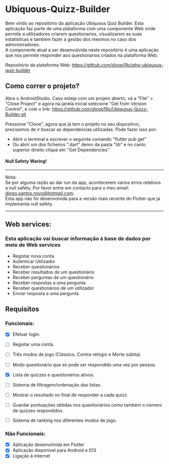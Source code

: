 # Ubiquous-Quizz-Builder
Bem vindo ao repositório da aplicação Ubiquous Quiz Builder. Esta aplicação faz parte de uma plataforma com uma componente Web onde permite a utilizadores criarem questionarios, visualizarem as suas estatisticas e tambem fazer a gestão dos mesmos no caso dos administradores.  
A componente atual a ser desenvolvida neste repositório é uma aplicação que nos permite responder aos questionarios criados na plataforma Web.

Repositório da plataforma Web:
https://github.com/diogo19o/php-ubiquous-quiz-builder

## Como correr o projeto?

Abra o AndroidStudio. Caso esteja com um projeto aberto, vá a "File" > "Close Project" e agora na janela inicial selecione "Get from Version Control", e cole o link: https://github.com/diogo19o/Ubiquous-Quizz-Builder.git

Pressione "Clone", agora que já tem o projeto no seu dispositivo, precisamos de ir buscar as dependencias utilizadas. Pode fazer isso por:
* Abrir o terminal e escrever o seguinte comando "flutter pub get"
* Ou abrir um dos ficheiros ".dart" denro da pasta "lib" e no canto superior direito clique em "Get Dependencies"

#### Null Safety Waring!
*****
Nota:  
Se por alguma razão ao dar run da app, acontecerem varios erros relativos a null safety. Por favor entre em contacto para o meu email: diogo.santos.novo@hotmail.com.  
Esta app não foi desenvolvida para a versão mais recente do Flutter que ja implementa null safety.
*****


## Web services:

### Esta aplicação vai buscar informação à base de dados por meio de Web services

* Registar nova conta
* Autenticar Utilizador
* Receber questionários
* Receber resultados de um questionário
* Receber perguntas de um questionário
* Receber respostas a uma pergunta
* Receber questionários de um utilizador
* Enviar resposta a uma pergunta

## Requisitos

### Funcionais:
- [x] Efetuar login.
- [ ] Registar uma conta.
- [ ] Três modos de jogo (Clássico, Contra-relógio e Morte súbita).
- [ ] Modo questionário que só pode ser respondido uma vez por pessoa.
- [x] Lista de quizzes e questionários ativos.
- [ ] Sistema de filtragem/ordenação das listas.
- [ ] Mostrar o resultado no final de responder a cada quizz.
- [ ] Guardar pontuações obtidas nos questionários como também o número de quizzes respondidos.
- [ ] Sistema de ranking nos diferentes modos de jogo.


### Não Funcionais:
- [x] Aplicação desenvolvida em Flutter
- [x] Aplicação disponivel para Android e IOS
- [x] Ligação à internet 
